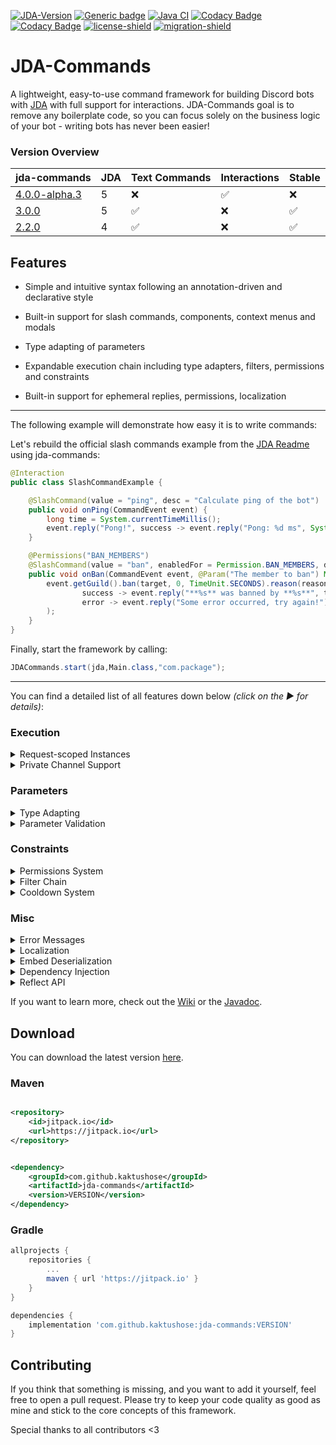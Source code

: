 [![JDA-Version](https://img.shields.io/badge/JDA%20Version-5.0.0--beta.15-important)](https://github.com/DV8FromTheWorld/JDA#download)
[![Generic badge](https://img.shields.io/badge/Download-4.0.0--alpha.3-green.svg)](https://github.com/Kaktushose/jda-commands/releases/latest)
[![Java CI](https://github.com/Kaktushose/jda-commands/actions/workflows/ci.yml/badge.svg?branch=dev)](https://github.com/Kaktushose/jda-commands/actions/workflows/ci.yml)
[![Codacy Badge](https://app.codacy.com/project/badge/Grade/f2b4367f6d0f42d89b7e51331f3ce299)](https://app.codacy.com/gh/Kaktushose/jda-commands/dashboard?utm_source=gh&utm_medium=referral&utm_content=&utm_campaign=Badge_grade)
[![Codacy Badge](https://app.codacy.com/project/badge/Coverage/f2b4367f6d0f42d89b7e51331f3ce299)](https://app.codacy.com/gh/Kaktushose/jda-commands/dashboard?utm_source=gh&utm_medium=referral&utm_content=&utm_campaign=Badge_coverage)
[![license-shield](https://img.shields.io/badge/License-Apache%202.0-lightgrey.svg)]()
[![migration-shield](https://img.shields.io/badge/Wiki-Migrating%20to%20V4-green.svg)](https://github.com/Kaktushose/jda-commands/wiki/Migration)

# JDA-Commands

A lightweight, easy-to-use command framework for building Discord bots
with [JDA](https://github.com/DV8FromTheWorld/JDA) with full support for interactions. JDA-Commands goal is to remove
any boilerplate code, so you can focus solely on the business logic of your bot - writing bots has never been easier!

### Version Overview

| jda-commands | JDA | Text Commands | Interactions | Stable |
|-----------------------------------------------------------------------------|-|--|---|---|
| [4.0.0-alpha.3](https://github.com/Kaktushose/jda-commands/releases/latest) |5|❌|✅|❌|
| [3.0.0](https://github.com/Kaktushose/jda-commands/releases/tag/v3.0.0)     |5|✅|❌|✅|
| [2.2.0](https://github.com/Kaktushose/jda-commands/releases/tag/v.2.0.0)    |4|✅|❌|✅|

## Features

- Simple and intuitive syntax following an annotation-driven and declarative style

- Built-in support for slash commands, components, context menus and modals

- Type adapting of parameters

- Expandable execution chain including type adapters, filters, permissions and constraints

- Built-in support for ephemeral replies, permissions, localization

---

The following example will demonstrate how easy it is to write commands:

Let's rebuild the official slash commands example from
the [JDA Readme](https://github.com/DV8FromTheWorld/JDA#listening-to-events) using jda-commands:

```java
@Interaction
public class SlashCommandExample {

    @SlashCommand(value = "ping", desc = "Calculate ping of the bot")
    public void onPing(CommandEvent event) {
        long time = System.currentTimeMillis();
        event.reply("Pong!", success -> event.reply("Pong: %d ms", System.currentTimeMillis() - time));
    }

    @Permissions("BAN_MEMBERS")
    @SlashCommand(value = "ban", enabledFor = Permission.BAN_MEMBERS, desc = "Bans a user", ephemeral = true)
    public void onBan(CommandEvent event, @Param("The member to ban") Member target, @Optional("no reason") @Param("The ban reason") String reason) {
        event.getGuild().ban(target, 0, TimeUnit.SECONDS).reason(reason).queue(
                success -> event.reply("**%s** was banned by **%s**", target.getAsMention(), event.getUser().getAsMention()),
                error -> event.reply("Some error occurred, try again!")
        );
    }
}
```

Finally, start the framework by calling:

```java
JDACommands.start(jda,Main.class,"com.package");
```

---

You can find a detailed list of all features down below _(click on the ▶ for details)_:

### Execution

<details>
<summary>Request-scoped Instances</summary>

For every command execution a new instance of the controller class is created. Subsequent executions of components are
executed in the same instance.
This allows you to store stateful objects, like the target of a ban command, _inside_ the controller class.

</details>

<details>
<summary>Private Channel Support</summary>

If enabled, commands can also be executed in direct messages.

</details>

### Parameters

<details>
<summary>Type Adapting</summary>

As seen in the example, the method signature will be translated into a command syntax. When a command gets called, this
framework will adapt the raw String input to the types specified in the method signature. As a result all the
boilerplate code for parsing parameters becomes obsolete.

</details>

<details>
<summary>Parameter Validation</summary>

Parameters can have additional constraints, such as min or max value, etc. When a constraint fails, an error message
will be sent automatically. You can also define your own constraints.

![embed](https://cdn.discordapp.com/attachments/545967082253189121/938871716749377586/Untitled.png)

</details>

### Constraints

<details>
<summary>Permissions System</summary>

Besides the default permissions system of slash commands, this framework comes in with an own system, supporting both
discord and custom permissions. By default, you can use all
permissions defined inside
JDAs [Permission Embed](https://ci.dv8tion.net/job/JDA/javadoc/net/dv8tion/jda/api/Permission.html). By adding your own
permission validator, you can use custom permission strings and bind permissions to certain roles or members.

</details>

<details>
<summary>Filter Chain</summary>

You can define filters that will run before each command execution. This can be useful to perform additional checks,
which aren't supported by this framework by default.

</details>

<details>
<summary>Cooldown System</summary>

Commands can have a per-user cooldown to rate limit the execution of commands.

</details>

### Misc

<details>
<summary>Error Messages</summary>

There are default error embeds for all validation systems of this framework, i.e. parameter constraints, permissions,
etc.

</details>

<details>
<summary>Localization</summary>

This framework supports the use of
JDAs [LocalizationFunction](https://ci.dv8tion.net/job/JDA5/javadoc/net/dv8tion/jda/api/interactions/commands/localization/LocalizationFunction.html)
for localizing slash commands.

Furthermore, you can adapt the auto generated bot responses. All embeds
sent can also be loaded from a json file, which uses
placeholders. _[example](https://github.com/Kaktushose/jda-commands/blob/master/src/examples/embeds.json)_

</details>

<details>
<summary>Embed Deserialization</summary>

You can serialize and deserialize JDAs EmbedBuilder object to json. This comes in pretty handy, because for example you
don't have to recompile the whole project if you find one typo inside your
embed. _[example](https://github.com/Kaktushose/jda-commands/blob/master/src/examples/embeds.json)_

</details>

<details>
<summary>Dependency Injection</summary>

This framework has a basic implementation of dependency injection, since you don't construct your command classes on
your own.

</details>

<details>
<summary>Reflect API</summary>

Just like Javas Reflect API this framework also supports accessing and modifying command definitions at runtime.

</details>

If you want to learn more, check out the [Wiki](https://github.com/Kaktushose/jda-commands/wiki) or
the [Javadoc](https://kaktushose.github.io/jda-commands/).

## Download

You can download the latest version [here](https://github.com/Kaktushose/jda-commands/releases/latest).

### Maven

```xml

<repository>
    <id>jitpack.io</id>
    <url>https://jitpack.io</url>
</repository>
```

```xml

<dependency>
    <groupId>com.github.kaktushose</groupId>
    <artifactId>jda-commands</artifactId>
    <version>VERSION</version>
</dependency>
```

### Gradle

```groovy
allprojects {
    repositories {
        ...
        maven { url 'https://jitpack.io' }
    }
}
```

```groovy
dependencies {
    implementation 'com.github.kaktushose:jda-commands:VERSION'
}
```

## Contributing

If you think that something is missing, and you want to add it yourself, feel free to open a pull request. Please try to
keep your code quality as good as mine and stick to the core concepts of this framework.

Special thanks to all contributors <3
